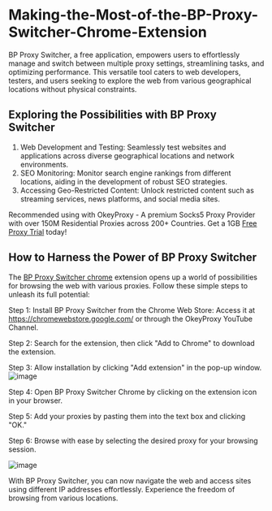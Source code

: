 # Making-the-Most-of-the-BP-Proxy-Switcher-Chrome-Extension

BP Proxy Switcher, a free application, empowers users to effortlessly manage and switch between multiple proxy settings, streamlining tasks, and optimizing performance. This versatile tool caters to web developers, testers, and users seeking to explore the web from various geographical locations without physical constraints.

## Exploring the Possibilities with BP Proxy Switcher

1. Web Development and Testing: Seamlessly test websites and applications across diverse geographical locations and network environments.
2. SEO Monitoring: Monitor search engine rankings from different locations, aiding in the development of robust SEO strategies.
3. Accessing Geo-Restricted Content: Unlock restricted content such as streaming services, news platforms, and social media sites.

Recommended using with OkeyProxy - A premium Socks5 Proxy Provider with over 150M Residential Proxies across 200+ Countries. Get a 1GB [Free Proxy Trial](https://www.okeyproxy.com/proxy/?link=b63b57) today!

## How to Harness the Power of BP Proxy Switcher

The [BP Proxy Switcher chrome](https://www.okeyproxy.com/proxy/how-to-use-bp-proxy-switcher-chrome-extension/?link=b63b57) extension opens up a world of possibilities for browsing the web with various proxies. Follow these simple steps to unleash its full potential:

Step 1: Install BP Proxy Switcher from the Chrome Web Store: Access it at https://chromewebstore.google.com/ or through the OkeyProxy YouTube Channel.

Step 2: Search for the extension, then click "Add to Chrome" to download the extension.

Step 3: Allow installation by clicking "Add extension" in the pop-up window.
![image](https://github.com/okeyproxy2/Making-the-Most-of-the-BP-Proxy-Switcher-Chrome-Extension/assets/155126786/6b4eb33b-ddb9-4e14-ae69-c2b86855daa3)

Step 4: Open BP Proxy Switcher Chrome by clicking on the extension icon in your browser.

Step 5: Add your proxies by pasting them into the text box and clicking "OK."

Step 6: Browse with ease by selecting the desired proxy for your browsing session.

![image](https://github.com/okeyproxy2/Making-the-Most-of-the-BP-Proxy-Switcher-Chrome-Extension/assets/155126786/dfde89e2-4c82-4504-9e49-f9e0c1553017)

With BP Proxy Switcher, you can now navigate the web and access sites using different IP addresses effortlessly. Experience the freedom of browsing from various locations.
